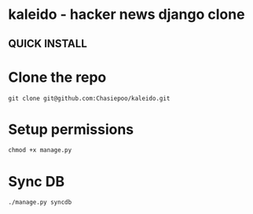 kaleido - hacker news django clone
==================================

QUICK INSTALL
-------------

# Clone the repo
	git clone git@github.com:Chasiepoo/kaleido.git
# Setup permissions
	chmod +x manage.py
# Sync DB
	./manage.py syncdb
